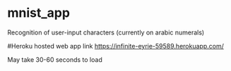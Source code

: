 # mnist_app
Recognition of user-input characters (currently on arabic numerals)

#Heroku hosted web app link
https://infinite-eyrie-59589.herokuapp.com/

May take 30-60 seconds to load
